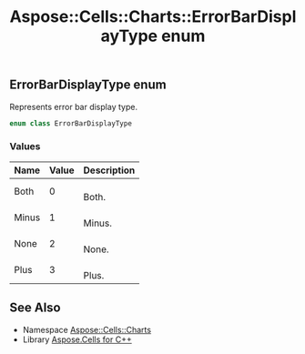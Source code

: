 ﻿---
title: Aspose::Cells::Charts::ErrorBarDisplayType enum
linktitle: ErrorBarDisplayType
second_title: Aspose.Cells for C++ API Reference
description: 'Aspose::Cells::Charts::ErrorBarDisplayType enum. Represents error bar display type in C++.'
type: docs
weight: 5000
url: /cpp/aspose.cells.charts/errorbardisplaytype/
---
## ErrorBarDisplayType enum


Represents error bar display type.

```cpp
enum class ErrorBarDisplayType
```

### Values

| Name | Value | Description |
| --- | --- | --- |
| Both | 0 | <br>Both. |
| Minus | 1 | <br>Minus. |
| None | 2 | <br>None. |
| Plus | 3 | <br>Plus. |

## See Also

* Namespace [Aspose::Cells::Charts](../)
* Library [Aspose.Cells for C++](../../)
